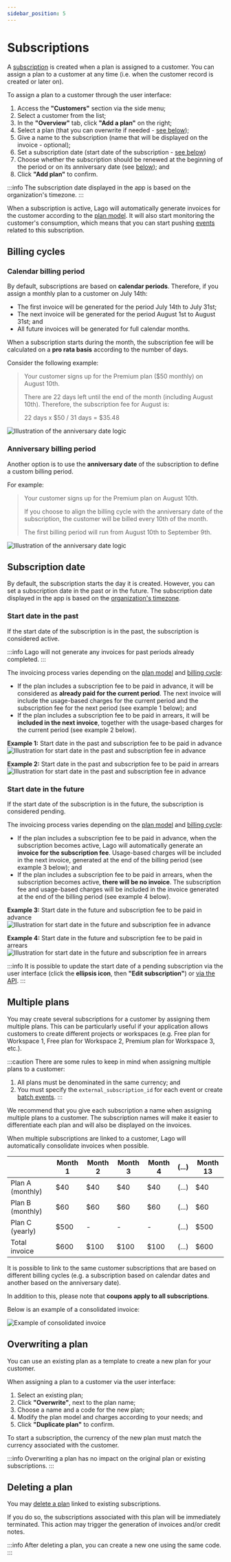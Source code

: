 ```yaml
---
sidebar_position: 5
---
```


# Subscriptions
A [subscription](../../api/subscriptions/subscription-object) is created when a plan is assigned to a customer. You can assign a plan to a customer at any time (i.e. when the customer record is created or later on).

To assign a plan to a customer through the user interface:
1. Access the **"Customers"** section via the side menu;
2. Select a customer from the list;
3. In the **"Overview"** tab, click **"Add a plan"** on the right;
4. Select a plan (that you can overwrite if needed - [see below](#overwriting-a-plan));
5. Give a name to the subscription (name that will be displayed on the invoice - optional);
6. Set a subscription date (start date of the subscription - [see below](#subscription-date))
7. Choose whether the subscription should be renewed at the beginning of the period or on its anniversary date (see [below](subscription#billing-cycles)); and
8. Click **"Add plan"** to confirm.

:::info
The subscription date displayed in the app is based on the organization's timezone.
:::

When a subscription is active, Lago will automatically generate invoices for the customer according to the [plan model](./plan-model). It will also start monitoring the customer's consumption, which means that you can start pushing [events](../../api/events/metered-event) related to this subscription.

## Billing cycles

### Calendar billing period
By default, subscriptions are based on **calendar periods**. Therefore, if you assign a monthly plan to a customer on July 14th:
- The first invoice will be generated for the period July 14th to July 31st;
- The next invoice will be generated for the period August 1st to August 31st; and
- All future invoices will be generated for full calendar months.

When a subscription starts during the month, the subscription fee will be calculated on a **pro rata basis** according to the number of days.

Consider the following example:

>Your customer signs up for the Premium plan ($50 monthly) on August 10th.
>
>There are 22 days left until the end of the month (including August 10th). Therefore, the subscription fee for August is:
>
>22 days x $50 / 31 days = $35.48

![Illustration of the anniversary date logic](../../../static/img/calendar-date.png)

### Anniversary billing period
Another option is to use the **anniversary date** of the subscription to define a custom billing period.

For example:

>Your customer signs up for the Premium plan on August 10th.
>
>If you choose to align the billing cycle with the anniversary date of the subscription, the customer will be billed every 10th of the month.
>
>The first billing period will run from August 10th to September 9th.

![Illustration of the anniversary date logic](../../../static/img/anniversary-date.png)

## Subscription date
By default, the subscription starts the day it is created. However, you can set a subscription date in the past or in the future. The subscription date displayed in the app is based on the [organization's timezone](../../../changelog/timezones).

### Start date in the past
If the start date of the subscription is in the past, the subscription is considered active.

:::info
Lago will not generate any invoices for past periods already completed.
:::

The invoicing process varies depending on the [plan model](/docs/guide/plans/plan-model) and [billing cycle](#billing-cycles):
- If the plan includes a subscription fee to be paid in advance, it will be considered as **already paid for the current period**. The next invoice will include the usage-based charges for the current period and the subscription fee for the next period (see example 1 below); and
- If the plan includes a subscription fee to be paid in arrears, it will be **included in the next invoice**, together with the usage-based charges for the current period (see example 2 below).

**Example 1:** Start date in the past and subscription fee to be paid in advance
![Illustration for start date in the past and subscription fee in advance](../../../static/img/subscription-past-advance.png)

**Example 2:** Start date in the past and subscription fee to be paid in arrears
![Illustration for start date in the past and subscription fee in advance](../../../static/img/subscription-past-arrears.png)

### Start date in the future
If the start date of the subscription is in the future, the subscription is considered pending.

The invoicing process varies depending on the [plan model](/docs/guide/plans/plan-model) and [billing cycle](#billing-cycles):
- If the plan includes a subscription fee to be paid in advance, when the subscription becomes active, Lago will automatically generate an **invoice for the subscription fee**. Usage-based charges will be included in the next invoice, generated at the end of the billing period (see example 3 below); and
- If the plan includes a subscription fee to be paid in arrears, when the subscription becomes active, **there will be no invoice**. The subscription fee and usage-based charges will be included in the invoice generated at the end of the billing period (see example 4 below).

**Example 3:** Start date in the future and subscription fee to be paid in advance
![Illustration for start date in the future and subscription fee in advance](../../../static/img/subscription-future-advance.png)

**Example 4:** Start date in the future and subscription fee to be paid in arrears
![Illustration for start date in the future and subscription fee in arrears](../../../static/img/subscription-future-arrears.png)

:::info
It is possible to update the start date of a pending subscription via the user interface (click the **ellipsis icon**, then **"Edit subscription"**) or [via the API](../../api/subscriptions/update-subscription).
:::

## Multiple plans
You may create several subscriptions for a customer by assigning them multiple plans. This can be particularly useful if your application allows customers to create different projects or workspaces (e.g. Free plan for Workspace 1, Free plan for Workspace 2, Premium plan for Workspace 3, etc.).

:::caution
There are some rules to keep in mind when assigning multiple plans to a customer:
1. All plans must be denominated in the same currency; and
2. You must specify the `external_subscription_id` for each event or create [batch events](../../api/events/create-batch-event).
:::

We recommend that you give each subscription a name when assigning multiple plans to a customer. The subscription names will make it easier to differentiate each plan and will also be displayed on the invoices.

When multiple subscriptions are linked to a customer, Lago will automatically consolidate invoices when possible.

|                  | Month 1 | Month 2 | Month 3 | Month 4 | (...) | Month 13 |
| ---------------- | ------- | ------- | ------- | ------- | ----- | -------- |
| Plan A (monthly) | $40     | $40     | $40     | $40     | (...) | $40      |
| Plan B (monthly) | $60     | $60     | $60     | $60     | (...) | $60      |
| Plan C (yearly)  | $500    | -       | -       | -       | (...) | $500     |
| Total invoice    | $600    | $100    | $100    | $100    | (...) | $600     |

It is possible to link to the same customer subscriptions that are based on different billing cycles (e.g. a subscription based on calendar dates and another based on the anniversary date).

In addition to this, please note that **coupons apply to all subscriptions**.

Below is an example of a consolidated invoice:

![Example of consolidated invoice](../../../static/img/consolidated-invoice.png)

## Overwriting a plan
You can use an existing plan as a template to create a new plan for your customer.

When assigning a plan to a customer via the user interface:
1. Select an existing plan;
2. Click **"Overwrite"**, next to the plan name;
3. Choose a name and a code for the new plan;
4. Modify the plan model and charges according to your needs; and
5. Click **"Duplicate plan"** to confirm.

To start a subscription, the currency of the new plan must match the currency associated with the customer.

:::info
Overwriting a plan has no impact on the original plan or existing subscriptions.
:::

## Deleting a plan
You may [delete a plan](../../api/plans/destroy-plan) linked to existing subscriptions.

If you do so, the subscriptions associated with this plan will be immediately terminated. This action may trigger the generation of invoices and/or credit notes.

:::info
After deleting a plan, you can create a new one using the same code.
:::